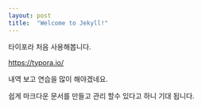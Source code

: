 ```yaml
---
layout: post
title:  "Welcome to Jekyll!"
---
```




타이포라 처음 사용해봅니다. 

https://typora.io/   

내역 보고 연습을 많이 해야겠네요. 

쉽게 마크다운 문서를 만들고 관리 할수 있다고 하니 기대 됩니다. 
